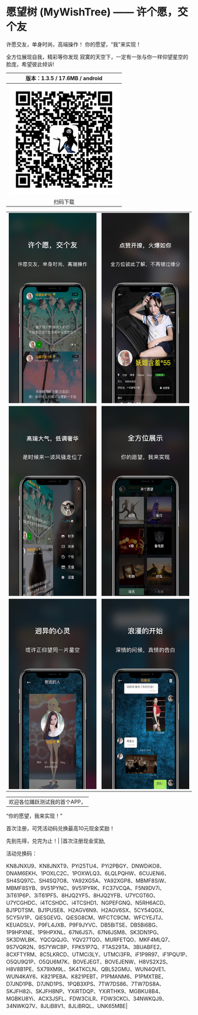 # 愿望树 (MyWishTree) —— 许个愿，交个友


许愿交友，单身时尚，高端操作！
你的愿望，“我”来实现！

全方位展现自我，精彩等你发现
寂寞的天空下，一定有一张与你一样仰望星空的脸庞，希望彼此倾诉!


|版本：1.3.5 / 17.6MB / android|
|:-:|
|![](https://raw.githubusercontent.com/12343954/MyWishTree/master/resources/QR_MyWishTree_Download.png)|
|扫码下载|



| | |
|:-:|:-:|
|![](https://raw.githubusercontent.com/12343954/MyWishTree/master/resources/X-1-s.JPG)|![](https://raw.githubusercontent.com/12343954/MyWishTree/master/resources/X-2-s.JPG)|
|![](https://raw.githubusercontent.com/12343954/MyWishTree/master/resources/X-3-s.JPG)|![](https://raw.githubusercontent.com/12343954/MyWishTree/master/resources/X-4-s.JPG)|
|![](https://raw.githubusercontent.com/12343954/MyWishTree/master/resources/X-5-s.JPG)|![](https://raw.githubusercontent.com/12343954/MyWishTree/master/resources/X-6-s.JPG)|

| |
|:--|
|欢迎各位踊跃测试我的首个APP，

“你的愿望，我来实现！”

首次注册，可凭活动码兑换最高10元现金奖励！

先到先得，兑完为止！|
|首次注册现金奖励,

活动兑换码：

KN8JNXU9、KN8JNXT9、PYi25TU4、PYi2PBGY、DNWDiKO8、DNAM6EKH、1POXLC2C、1POXWLQ3、6LQLPQHW、6CUJENi6、SH4SQ97C、SH4SQ7O8、YA92XG5A、YA92XGP8、MBMF8SiW、MBMF8SYB、9V51PYNC、9V51PYRK、FC37VCQA、F5N9DV7i、3iT61P6P、3iT61PF5、8HJQ2YF5、8HJQ2YFB、U7YCGT6O、U7YCGHDC、i4TCSHDC、i4TCSHD1、NGPEFGNQ、N5RH6ACD、BJ1PDTSM、BJ1PUSE8、H2AGV6N9、H2AGV6SX、5CY54QGX、5CY5iV1P、QiESGEVG、QiESG8CM、WFCTC9CM、WFCYEJTJ、KEUADSLV、P9FL4JXB、P9F9JYVC、DB5BiTSE、DB5Bi6BG、1P9HPXNE、1P9HPXNL、67N6JS7i、67N6JSM8、SK3DN1PG、SK3DWLBK、YQCQiQJG、YQV27TQO、MURFETQO、MKF4MLQ7、9S7VQR2N、9S7YWCBP、FPK51P7Q、FTAS29TA、3BUABFE2、8CXFTYRM、8C5LKRCD、UTMCi3LY、UTMCi3FR、iF1P9R97、iF1PQU1P、O5QU9Q1P、O5QU6M7K、BOVEJEGT、BOVEJENW、H8VS2X2S、H8V8B1PE、5X79XM9L、5K4TKCLN、QBL52GMU、WUN4QVE1、WUN4KAY6、K821PEBA、K821PEBT、P1PMANM6、P1PMXTBE、D7JND1PB、D7JND1PS、1PQB3XPS、7TW7DS86、7TW7DS8A、SKJFH82i、SKJFH8NP、YXiRTDQP、YXiRTHK9、MGBKU8B4、MGBKU8Yi、ACX3JSFL、FDW3CiLR、FDW3CKCi、34NWKQJ9、34NWKQ7V、8JLiB8V1、8JLiBRQL、UNK65MBE|




